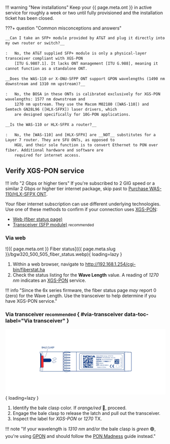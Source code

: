 !!! warning "New installations"
    Keep your {{ page.meta.ont }} in active service for roughly a week or two until fully provisioned and the
    installation ticket has been closed.

???+ question "Common misconceptions and answers"

    __Can I take an SFP+ module provided by AT&T and plug it directly into my own router or switch?__

    :   No, the AT&T supplied SFP+ module is only a physical-layer transceiver compliant with XGS-PON
        [ITU G.9807.1]. It lacks ONT management [ITU G.988], meaning it cannot function as a standalone ONT.

    __Does the WAS-110 or X-ONU-SFPP ONT support GPON wavelengths (1490 nm downstream and 1310 nm upstream)?__

    :   No, the BOSA in these ONTs is calibrated exclusively for XGS-PON wavelengths: 1577 nm downstream and
        1270 nm upstream. They use the Macom M02180 ([WAS-110]) and Semtech GN28L96 ([HLX-SFPX]) laser drivers, which
        are designed specifically for 10G-PON applications.

    __Is the WAS-110 or HLX-SFPX a router?__

    :   No, the [WAS-110] and [HLX-SFPX] are __NOT__ substitutes for a Layer 7 router. They are SFU ONTs, as opposed to
        HGU, and their sole function is to convert Ethernet to PON over fiber. Additional hardware and software are
        required for internet access.

 [ITU G.9807.1]: ../xgs-pon/index.md
 [ITU G.988]: ../xgs-pon/index.md

## Verify XGS-PON service

!!! info "2 Gbps or higher tiers"
    If you're subscribed to 2 GIG speed or a similar 2 Gbps or higher tier internet package, skip past to
    [Purchase WAS-110/HLX-SFPX ONT].

  [Purchase WAS-110/HLX-SFPX ONT]: #purchase-was-110-hlx-sfpx-ont

Your fiber internet subscription can use different underlying technologies. Use one of these methods to confirm if your
connection uses [XGS-PON]:

* [Web (fiber status page)](#via-web)
* [Transceiver (SFP module)](#via-transceiver) <small>recommended</small>

### Via web

![{{ page.meta.ont }} Fiber status]({{ page.meta.slug }}/bgw320_500_505_fiber_status.webp){ loading=lazy }

1. Within a web browser, navigate to
   <http://192.168.1.254/cgi-bin/fiberstat.ha>
2. Check the status listing for the __Wave Length__ value. A reading of *1270 nm* indicates an [XGS-PON] service.

!!! info "Since the 6x series firmware, the fiber status page *may* report 0 (zero) for the Wave Length. Use the transceiver to help determine if you have XGS-PON service."

### Via transceiver <small>recommended</small> { #via-transceiver data-toc-label="Via transceiver" }

![Nokia Transceiver](shared-assets/transceiver.webp){ loading=lazy }

1. Identify the bale clasp color. If *orange/red* :red_circle:, proceed.
2. Engage the bale clasp to release the latch and pull out the transceiver.
3. Inspect the label for *XGS-PON* or *1270* TX.

!!! note "If your wavelength is *1310 nm* and/or the bale clasp is *green* :green_circle:, you're using [GPON] and should follow the [PON Madness] guide instead."

  [XGS-PON]: ../xgs-pon/index.md
  [GPON]: ../gpon/index.md
  [PON Madness]: https://docs.google.com/document/d/1gcT0sJKLmV816LK0lROCoywk9lXbPQ7l_4jhzGIgoTo
  [WAS-110]: ../xgs-pon/ont/bfw-solutions/was-110.md
  [HLX-SFPX]: ../xgs-pon/ont/calix/100-05610.md
